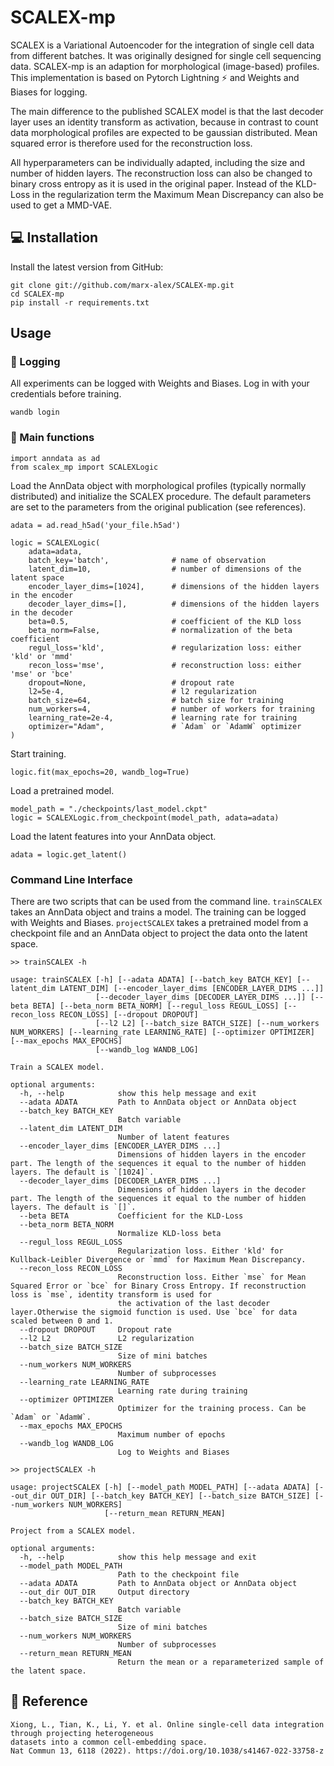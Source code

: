 SCALEX-mp
==============================

SCALEX is a Variational Autoencoder for the integration of single cell data from different batches.
It was originally designed for single cell sequencing data. SCALEX-mp is an adaption
for morphological (image-based) profiles. This implementation is based on
Pytorch Lightning ⚡ and Weights and Biases for logging.

The main difference to the published SCALEX model is that the last decoder layer uses 
an identity transform as activation, because in contrast to count data morphological 
profiles are expected to be gaussian distributed.
Mean squared error is therefore used for the reconstruction loss. 

All hyperparameters can be individually adapted, including the size and number of
hidden layers. The reconstruction loss can also be changed to binary cross entropy as it 
is used in the original paper. Instead of the KLD-Loss in the regularization term the 
Maximum Mean Discrepancy can also be used to get a MMD-VAE.

## 💻 Installation
Install the latest version from GitHub:

    git clone git://github.com/marx-alex/SCALEX-mp.git
    cd SCALEX-mp
    pip install -r requirements.txt

## Usage

### 💾 Logging

All experiments can be logged with Weights and Biases.
Log in with your credentials before training.

```
wandb login
```

### 🚩 Main functions

```
import anndata as ad
from scalex_mp import SCALEXLogic
```
Load the AnnData object with morphological profiles (typically normally distributed)
and initialize the SCALEX procedure.
The default parameters are set to the parameters from the original publication (see references).
```
adata = ad.read_h5ad('your_file.h5ad')

logic = SCALEXLogic(
    adata=adata,
    batch_key='batch',              # name of observation
    latent_dim=10,                  # number of dimensions of the latent space
    encoder_layer_dims=[1024],      # dimensions of the hidden layers in the encoder
    decoder_layer_dims=[],          # dimensions of the hidden layers in the decoder
    beta=0.5,                       # coefficient of the KLD loss
    beta_norm=False,                # normalization of the beta coefficient
    regul_loss='kld',               # regularization loss: either 'kld' or 'mmd'
    recon_loss='mse',               # reconstruction loss: either 'mse' or 'bce'
    dropout=None,                   # dropout rate
    l2=5e-4,                        # l2 regularization
    batch_size=64,                  # batch size for training
    num_workers=4,                  # number of workers for training
    learning_rate=2e-4,             # learning rate for training
    optimizer="Adam",               # `Adam` or `AdamW` optimizer
)
```

Start training.
```
logic.fit(max_epochs=20, wandb_log=True)
```
Load a pretrained model.
```
model_path = "./checkpoints/last_model.ckpt"
logic = SCALEXLogic.from_checkpoint(model_path, adata=adata)
```
Load the latent features into your AnnData object.
```
adata = logic.get_latent()
```

### Command Line Interface

There are two scripts that can be used from the command line.
`trainSCALEX` takes an AnnData object and trains a model. The training can be logged with 
Weights and Biases. `projectSCALEX` takes a pretrained model from a checkpoint file and
an AnnData object to project the data onto the latent space.

```
>> trainSCALEX -h

usage: trainSCALEX [-h] [--adata ADATA] [--batch_key BATCH_KEY] [--latent_dim LATENT_DIM] [--encoder_layer_dims [ENCODER_LAYER_DIMS ...]]
                   [--decoder_layer_dims [DECODER_LAYER_DIMS ...]] [--beta BETA] [--beta_norm BETA_NORM] [--regul_loss REGUL_LOSS] [--recon_loss RECON_LOSS] [--dropout DROPOUT]
                   [--l2 L2] [--batch_size BATCH_SIZE] [--num_workers NUM_WORKERS] [--learning_rate LEARNING_RATE] [--optimizer OPTIMIZER] [--max_epochs MAX_EPOCHS]
                   [--wandb_log WANDB_LOG]

Train a SCALEX model.

optional arguments:
  -h, --help            show this help message and exit
  --adata ADATA         Path to AnnData object or AnnData object
  --batch_key BATCH_KEY
                        Batch variable
  --latent_dim LATENT_DIM
                        Number of latent features
  --encoder_layer_dims [ENCODER_LAYER_DIMS ...]
                        Dimensions of hidden layers in the encoder part. The length of the sequences it equal to the number of hidden layers. The default is `[1024]`.
  --decoder_layer_dims [DECODER_LAYER_DIMS ...]
                        Dimensions of hidden layers in the decoder part. The length of the sequences it equal to the number of hidden layers. The default is `[]`.
  --beta BETA           Coefficient for the KLD-Loss
  --beta_norm BETA_NORM
                        Normalize KLD-loss beta
  --regul_loss REGUL_LOSS
                        Regularization loss. Either 'kld' for Kullback-Leibler Divergence or `mmd` for Maximum Mean Discrepancy.
  --recon_loss RECON_LOSS
                        Reconstruction loss. Either `mse` for Mean Squared Error or `bce` for Binary Cross Entropy. If reconstruction loss is `mse`, identity transform is used for
                        the activation of the last decoder layer.Otherwise the sigmoid function is used. Use `bce` for data scaled between 0 and 1.
  --dropout DROPOUT     Dropout rate
  --l2 L2               L2 regularization
  --batch_size BATCH_SIZE
                        Size of mini batches
  --num_workers NUM_WORKERS
                        Number of subprocesses
  --learning_rate LEARNING_RATE
                        Learning rate during training
  --optimizer OPTIMIZER
                        Optimizer for the training process. Can be `Adam` or `AdamW`.
  --max_epochs MAX_EPOCHS
                        Maximum number of epochs
  --wandb_log WANDB_LOG
                        Log to Weights and Biases
```

```
>> projectSCALEX -h

usage: projectSCALEX [-h] [--model_path MODEL_PATH] [--adata ADATA] [--out_dir OUT_DIR] [--batch_key BATCH_KEY] [--batch_size BATCH_SIZE] [--num_workers NUM_WORKERS]
                     [--return_mean RETURN_MEAN]

Project from a SCALEX model.

optional arguments:
  -h, --help            show this help message and exit
  --model_path MODEL_PATH
                        Path to the checkpoint file
  --adata ADATA         Path to AnnData object or AnnData object
  --out_dir OUT_DIR     Output directory
  --batch_key BATCH_KEY
                        Batch variable
  --batch_size BATCH_SIZE
                        Size of mini batches
  --num_workers NUM_WORKERS
                        Number of subprocesses
  --return_mean RETURN_MEAN
                        Return the mean or a reparameterized sample of the latent space.
```

## 📃 Reference

    Xiong, L., Tian, K., Li, Y. et al. Online single-cell data integration through projecting heterogeneous 
    datasets into a common cell-embedding space. 
    Nat Commun 13, 6118 (2022). https://doi.org/10.1038/s41467-022-33758-z
